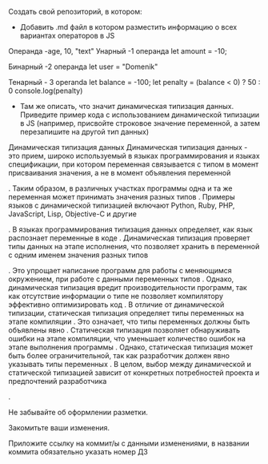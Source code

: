 Создать свой репозиторий, в котором:

- Добавить .md файл в котором разместить информацию о всех вариантах операторов в JS

Операнда -age, 10, "text"
Унарный -1 операнда
let amount = -10;

Бинарный -2 операнда
let user = "Domenik"

Тенарный - 3 operanda
let balance = -100;
let penalty = (balance < 0) ? 50 : 0
console.log(penalty)

- Там же описать, что значит динамическая типизация данных. Приведите пример кода с использованием динамической типизации в JS (например, присвойте строковое значение переменной, а затем перезапишите на другой тип данных)

Динамическая типизация данных
Динамическая типизация данных - это прием, широко используемый в языках программирования и языках спецификации, при котором переменная связывается с типом в момент присваивания значения, а не в момент объявления переменной

. Таким образом, в различных участках программы одна и та же переменная может принимать значения разных типов
. Примеры языков с динамической типизацией включают Python, Ruby, PHP, JavaScript, Lisp, Objective-C и другие

. В языках программирования типизация данных определяет, как язык распознает переменные в коде
. Динамическая типизация проверяет типы данных на этапе исполнения, что позволяет хранить в переменной с одним именем значения разных типов

. Это упрощает написание программ для работы с меняющимся окружением, при работе с данными переменных типов
. Однако, динамическая типизация вредит производительности программ, так как отсутствие информации о типе не позволяет компилятору эффективно оптимизировать код
. В отличие от динамической типизации, статическая типизация определяет типы переменных на этапе компиляции
. Это означает, что типы переменных должны быть объявлены явно
. Статическая типизация позволяет обнаруживать ошибки на этапе компиляции, что уменьшает количество ошибок на этапе выполнения программы
. Однако, статическая типизация может быть более ограничительной, так как разработчик должен явно указывать типы переменных
. В целом, выбор между динамической и статической типизацией зависит от конкретных потребностей проекта и предпочтений разработчика

.

Не забывайте об оформлении разметки.

Закомитьте ваши изменения.

Приложите ссылку на коммит/ы с данными изменениями, в названии коммита обязательно указать номер ДЗ
